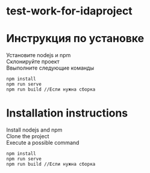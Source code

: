 # test-work-for-idaproject
# Инструкция по установке
Установите nodejs и npm<br>
Склонируйте проект<br>
Ввыполните следующие команды<br>

```
npm install
npm run serve
npm run build //Если нужна сборка
```
# Installation instructions
Install nodejs and npm<br>
Clone the project<br>
Execute a possible command<br>

```
npm install
npm run serve
npm run build //Если нужна сборка
```

